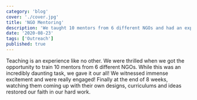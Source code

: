 ```yaml
---
category: 'blog'
cover: './cover.jpg'
title: 'NGO Mentoring'
description: 'We taught 10 mentors from 6 different NGOs and had an experience like no other'
date: '2020-08-23'
tags: ['Outreach']
published: true
---
```


Teaching is an experience like no other. We were thrilled when we got the opportunity to train 10 mentors from 6 different NGOs. While this was an incredibly daunting task, we gave it our all! We witnessed immense excitement and were really engaged! Finally at the end of 8 weeks, watching them coming up with their own designs, curriculums and ideas restored our faith in our hard work. 
